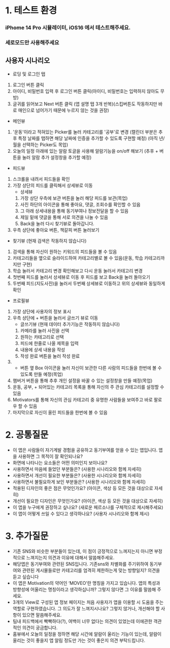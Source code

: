 # 1. 테스트 환경
### iPhome 14 Pro 시뮬레이터, iOS16 에서 테스트해주세요.
### 세로모드만 사용해주세요

## 사용자 시나리오
- 로딩 및 로그인 탭
1. 로그인 버튼 클릭
2. 아이디, 비밀번호 입력 후 로그인 버튼 클릭(아이디, 비밀번호는 입력하지 않아도 무방)
3. 글귀를 읽어보고 Next 버튼 클릭 (앱 설명 탭 3개 반복)(스킵버튼도 작동하지만 바로 매인으로 넘어가기 때문에 누르지 않는 것을 권장)

- 메인뷰
1. '운동'이라고 적혀있는 Picker를 눌러 카테고리를 '공부'로 변경
(캘린더 부분은 추후 특정 날짜를 탭하면 해당 날짜에 인증을 추가할 수 있도록 구현할 예정)
(아직 년/월을 선택하는 Picker도 목업)
2. 오늘의 일정 아래에 있는 알람 토글을 사용해 알람기능을 on/off 해보기
(추후 + 버튼을 눌러 알람 추가 설정창을 추가할 예정)

- 피드뷰
1. 스크롤을 내려서 피드들을 확인
2. 가장 상단의 피드를 클릭해서 상세뷰로 이동
    - 상세뷰
    1. 가장 상단 우측에 보관 버튼을 눌러 해당 피드를 보관(목업)
    2. 사진 하단의 아이콘을 통해 좋아요, 댓글, 조회수를 확인할 수 있음
    3. 그 아래 상세내용을 통해 동기부여나 정보전달을 할 수 있음
    4. 제일 밑에 댓글을 통해 서로 의견을 나눌 수 있음
    5. Back을 눌러 다시 찾기뷰로 돌아갑니다.
3. 우측 상단에 좋아요 버튼, 책갈피 버튼 눌러보기

- 찾기뷰 (현재 검색은 작동하지 않습니다)
1. 검색을 통해 자신이 원하는 키워드의 피드들을 볼 수 있음
2. 카테고리들을 옆으로 슬라이드하여 카테고리별로 볼 수 있음(운동, 학습 카테고리까지만 구현)
3. 학습 눌러서 카테고리 변경 확인해보고 다시 운동 눌러서 카테고리 변경
3. 첫번째 피드를 눌러서 상세뷰로 이동 후 피드를 보고 Back을 눌러 돌아오기
4. 두번째 피드(지도사진)을 눌러서 두번째 상세뷰로 이동하고 위의 상세뷰와 동일하게 확인

- 프로필뷰
1. 가장 상단에 사용자의 정보 표시
2. 우측 상단에 + 버튼을 눌러서 글쓰기 뷰로 이동
    - 글쓰기뷰 (현재 데이터 추가기능은 작동하지 않습니다)
    1. 카메라를 눌러 사진을 선택
    2. 원하는 카테고리로 선택
    3. 피드에 한줄로 나올 제목을 입력
    4. 내용에 상세 내용을 작성
    5. 작성 완료 버튼을 눌러 작성 완료
2. + 버튼 옆 Box 아이콘을 눌러 자신이 보관한 다른 사람의 피드들을 한번에 볼 수 있도록 만들 예정(목업)
3. 햄버거 버튼을 통해 추후 개인 설정을 바꿀 수 있는 설정창을 만들 예정(목업)
4. 운동, 공부, + 되어있는 카테고리 목록을 통해 자신의 주 관심 카테고리를 설정할 수 있음
5. Motivators를 통해 자신의 관심 카테고리 중 유명한 사람들을 보여주고 바로 팔로우 할 수 있음
6. 마지막으로 자신이 올린 피드들을 한번에 볼 수 있음

 

# 2. 공통질문
- 이 앱은 사람들이 자기계발 경험을 공유하고 동기부여를 얻을 수 있는 앱입니다. 앱을 사용하면 그 목적이 잘 확인되나요?
- 화면에 나타나는 요소들은 어떤 의미인지 보이나요?
- 사용하면서 마음에 들었던 부분들은? (사용한 시나리오와 함께 자세히)
- 사용하면서 개선이 필요한 부분들은? (사용한 시나리오와 함께 자세히)
- 사용하면서 불필요하게 보인 부분들은? (사용한 시나리오와 함께 자세히)
- 적용된 디자인의 좋은 점은 무엇인가요? (아이콘, 색상 등 모든 것을 대상으로 자세히)
- 개선이 필요한 디자인은 무엇인가요? (아이콘, 색상 등 모든 것을 대상으로 자세히)
- 이 앱을 누구에게 권장하고 싶나요? (새로운 페르소나를 구체적으로 제시해주세요)
- 이 앱이 어떻게 쓰일 수 있다고 생각하나요? (사용자 시나리오와 함께 제시)

# 3. 추가질문
- 기존 SNS와 비슷한 부분들이 있는데, 이 점이 긍정적으로 느껴지는지 아니면 부정적으로 느껴지는지 의견과 이유에 대해서 말씀해주세요.
- 해당앱은 동기부여와 관련된 SNS입니다. 기존sns와 차별화를 주기위하여 동기부여와 관련된 게시물들로만 카테고리를 엄격히 제한하는게
맞는 방향일지? 의견을 듣고 싶습니다
- 이 앱은 Motivation의 약어인 ‘MOVEO’란 명칭을 가지고 있습니다. 앱의 특성과 방향성에 어울리는 명칭이라고 생각하십니까?
그렇지 않다면 그 이유를 말씀해 주세요.
- 3개의 View로 구성된 앱 정보 페이지는 처음 사용자가 앱을 이용할 시 도움을 주는 역할로 구현하였습니다. 그 의도가 잘
느껴지시나요? 그렇지 않거나, 개선해야 할 사항이 있으면 말씀해주세요.
- 팀내 피드백에서 빡빡하다(?), 여백이 너무 없다는 의견이 있었는데 이에관한 객관적인 의견이 궁금합니다.
- 홈뷰에서 오늘의 일정을 정하면 해당 시간에 알람이 울리는 기능이 있는데, 알람이 울리는 것이 좋을지 앱 알림 정도만 가는 것이
좋은지 의견 부탁드립니다.
